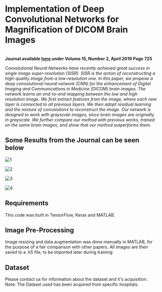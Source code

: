 # Implementation of Deep Convolutional Networks for Magnification of DICOM Brain Images
<br/> **Journal available [here](http://www.ijicic.org/contents.htm) under Volume 15, Number 2, April 2019 Page 725**<br/>

*Convolutional Neural Networks have recently achieved great success in single image super-resolution (SISR). SISR is the action of 
reconstructing a high-quality image from a low-resolution one. In this paper, we propose a deep convolutional neural network (CNN) 
for the enhancement of Digital Imaging and Communications in Medicine (DICOM) brain images. The network learns an end-to-end mapping 
between the low and high resolution image. We first extract features from the image, where each new layer is connected to all previous 
layers. We then adopt residual learning and the mixture of convolutions to reconstruct the image. Our network is designed to work with 
grayscale images, since brain images are originally in grayscale. We further compare our method with previous works, trained on the same 
brain images, and show that our method outperforms them.* 

## Some Results from the Journal can be seen below
![1](https://user-images.githubusercontent.com/30661597/47485797-bea04780-d7f3-11e8-866f-5f5d955a60b1.PNG)

![2](https://user-images.githubusercontent.com/30661597/47485804-c3fd9200-d7f3-11e8-9baf-d792b4d10f9e.PNG)

![3](https://user-images.githubusercontent.com/30661597/47485812-c829af80-d7f3-11e8-8cba-cb42c1db97ed.PNG)

![4](https://user-images.githubusercontent.com/30661597/47485816-cb24a000-d7f3-11e8-942a-e26c1d8a1474.PNG)

## Requirements
This code was built in TensorFlow, Keras and MATLAB.

## Image Pre-Processing
Image resizing and data augmentation was done manually in MATLAB, for the purpose of a fair comparison with other papers. All images are then saved to a .h5 file, to be imported later during training

## Dataset
Please contact us for information about the dataset and it's acquisition. Note: The Dataset used has been acquired from specific hospitals.


